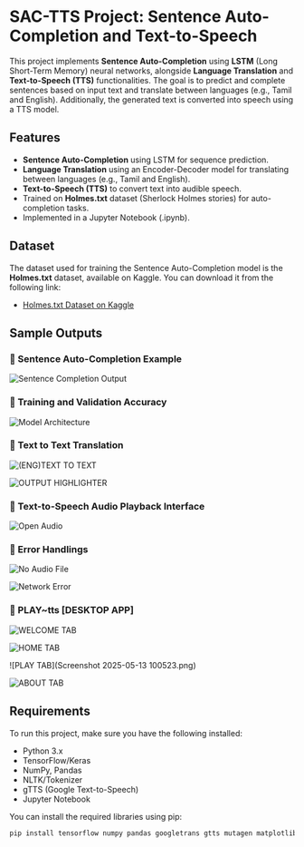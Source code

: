 # SAC-TTS Project: Sentence Auto-Completion and Text-to-Speech

This project implements **Sentence Auto-Completion** using **LSTM** (Long Short-Term Memory) neural networks, alongside **Language Translation** and **Text-to-Speech (TTS)** functionalities. The goal is to predict and complete sentences based on input text and translate between languages (e.g., Tamil and English). Additionally, the generated text is converted into speech using a TTS model.

## Features

- **Sentence Auto-Completion** using LSTM for sequence prediction.
- **Language Translation** using an Encoder-Decoder model for translating between languages (e.g., Tamil and English).
- **Text-to-Speech (TTS)** to convert text into audible speech.
- Trained on **Holmes.txt** dataset (Sherlock Holmes stories) for auto-completion tasks.
- Implemented in a Jupyter Notebook (.ipynb).

## Dataset

The dataset used for training the Sentence Auto-Completion model is the **Holmes.txt** dataset, available on Kaggle. You can download it from the following link:

- [Holmes.txt Dataset on Kaggle](https://www.kaggle.com/datasets/arthurtok/holmes-text)

## Sample Outputs

### 🔸 Sentence Auto-Completion Example
![Sentence Completion Output](https://github.com/Kaviya152/SAC-TTS/blob/main/Screenshot%202025-05-13%20094058.png)


### 🔸 Training  and Validation Accuracy 
![Model Architecture](https://github.com/Kaviya152/SAC-TTS/blob/main/Screenshot%202025-05-13%20083217.png)

### 🔸 Text to Text Translation 
![(ENG)TEXT TO TEXT](https://github.com/Kaviya152/SAC-TTS/blob/main/Screenshot%202025-05-13%20100428.png)

![OUTPUT HIGHLIGHTER](https://github.com/Kaviya152/SAC-TTS/blob/main/Screenshot%202025-05-13%20100505.png)


### 🔸 Text-to-Speech Audio Playback Interface
![Open Audio](https://github.com/Kaviya152/SAC-TTS/blob/main/Screenshot%202025-05-13%20100523.png)


### 🔸 Error Handlings
![No Audio File](https://github.com/Kaviya152/SAC-TTS/blob/main/Screenshot%202025-05-13%20094018.png)

![Network Error](https://github.com/Kaviya152/SAC-TTS/blob/main/Screenshot%202025-05-13%20094644.png)


### 🔸 PLAY~tts [DESKTOP APP]
![WELCOME TAB](https://github.com/Kaviya152/SAC-TTS/blob/main/Screenshot%202025-05-13%20093948.png)

![HOME TAB](https://github.com/Kaviya152/SAC-TTS/blob/main/Screenshot%202025-05-13%20093935.png)

![PLAY TAB](Screenshot 2025-05-13 100523.png)

![ABOUT TAB](https://github.com/Kaviya152/SAC-TTS/blob/main/Screenshot%202025-05-13%20094002.png)


## Requirements

To run this project, make sure you have the following installed:

- Python 3.x
- TensorFlow/Keras
- NumPy, Pandas
- NLTK/Tokenizer
- gTTS (Google Text-to-Speech)
- Jupyter Notebook

You can install the required libraries using pip:

```bash
pip install tensorflow numpy pandas googletrans gtts mutagen matplotlib pydub pygame simpleaudio socket 
